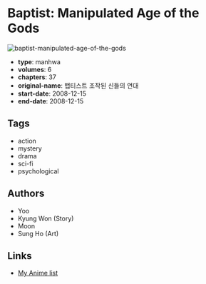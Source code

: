 # Baptist: Manipulated Age of the Gods

![baptist-manipulated-age-of-the-gods](https://cdn.myanimelist.net/images/manga/4/30347.jpg)

-   **type**: manhwa
-   **volumes**: 6
-   **chapters**: 37
-   **original-name**: 뱁티스트 조작된 신들의 연대
-   **start-date**: 2008-12-15
-   **end-date**: 2008-12-15

## Tags

-   action
-   mystery
-   drama
-   sci-fi
-   psychological

## Authors

-   Yoo
-   Kyung Won (Story)
-   Moon
-   Sung Ho (Art)

## Links

-   [My Anime list](https://myanimelist.net/manga/13307/Baptist__Manipulated_Age_of_the_Gods)

